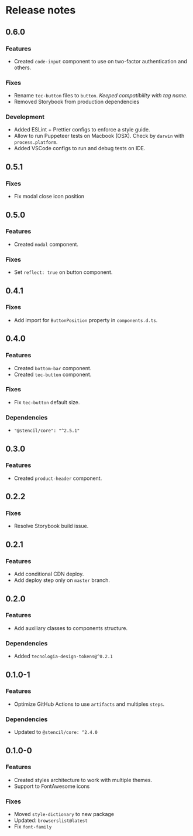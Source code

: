 # Release notes

## 0.6.0

### Features

- Created `code-input` component to use on two-factor authentication and others.

### Fixes

- Rename `tec-button` files to `button`. _Keeped compatibility with tag name._
- Removed Storybook from production dependencies

### Development

- Added ESLint + Prettier configs to enforce a style guide.
- Allow to run Puppeteer tests on Macbook (OSX). Check by `darwin` with `process.platform`.
- Added VSCode configs to run and debug tests on IDE.

## 0.5.1

### Fixes

- Fix modal close icon position

## 0.5.0

### Features

- Created `modal` component.

### Fixes

- Set `reflect: true` on button component.

## 0.4.1

### Fixes

- Add import for `ButtonPosition` property in `components.d.ts`.

## 0.4.0

### Features

- Created `bottom-bar` component.
- Created `tec-button` component.

### Fixes

- Fix `tec-button` default size.

### Dependencies

- `"@stencil/core": "^2.5.1"`

## 0.3.0

### Features

- Created `product-header` component.

## 0.2.2

### Fixes

- Resolve Storybook build issue.

## 0.2.1

### Features

- Add conditional CDN deploy.
- Add deploy step only on `master` branch.

## 0.2.0

### Features

- Add auxiliary classes to components structure.

### Dependencies

- Added `tecnologia-design-tokens@^0.2.1`

## 0.1.0-1

### Features

- Optimize GitHub Actions to use `artifacts` and multiples `steps`.

### Dependencies

- Updated to `@stencil/core: ^2.4.0`

## 0.1.0-0

### Features

- Created styles architecture to work with multiple themes.
- Support to FontAwesome icons

### Fixes

- Moved `style-dictionary` to new package
- Updated: `browserslist@latest`
- Fix `font-family`

